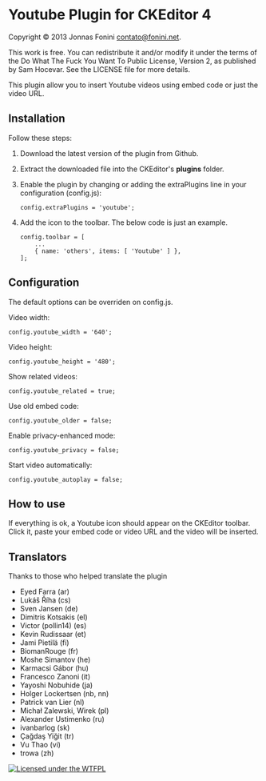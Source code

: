 Youtube Plugin for CKEditor 4
=============================

Copyright © 2013 Jonnas Fonini <contato@fonini.net>.

This work is free. You can redistribute it and/or modify it under the
terms of the Do What The Fuck You Want To Public License, Version 2,
as published by Sam Hocevar. See the LICENSE file for more details.

This plugin allow you to insert Youtube videos using embed code or just the video URL.

## Installation

Follow these steps:

 1. Download the latest version of the plugin from Github.
 2. Extract the downloaded file into the CKEditor's **plugins** folder.
 3. Enable the plugin by changing or adding the extraPlugins line in your configuration (config.js):

    ````
    config.extraPlugins = 'youtube';
    ````

 4. Add the icon to the toolbar. The below code is just an example.

    ````
    config.toolbar = [      
        ...
        { name: 'others', items: [ 'Youtube' ] },       
    ];
    ````
    
## Configuration
The default options can be overriden on config.js.

Video width:

```
config.youtube_width = '640';
```

Video height:

```
config.youtube_height = '480';
```

Show related videos:

```
config.youtube_related = true;
```

Use old embed code:

```
config.youtube_older = false;
```

Enable privacy-enhanced mode:

```
config.youtube_privacy = false;
```

Start video automatically:

```
config.youtube_autoplay = false;
```

## How to use
If everything is ok, a Youtube icon should appear on the CKEditor toolbar. Click it,
paste your embed code or video URL and the video will be inserted.

## Translators
Thanks to those who helped translate the plugin

 * Eyed Farra (ar)
 * Lukáš Říha (cs)
 * Sven Jansen (de)
 * Dimitris Kotsakis (el)
 * Victor (pollin14) (es)
 * Kevin Rudissaar (et)
 * Jami Pietilä (fi)
 * BiomanRouge (fr)
 * Moshe Simantov (he)
 * Karmacsi Gábor (hu)
 * Francesco Zanoni (it)
 * Yayoshi Nobuhide (ja)
 * Holger Lockertsen (nb, nn)
 * Patrick van Lier (nl)
 * Michał Zalewski, Wirek (pl)
 * Alexander Ustimenko (ru)
 * ivanbarlog (sk)
 * Çağdaş Yiğit (tr)
 * Vu Thao (vi)
 * trowa (zh)


[![Licensed under the WTFPL](http://www.wtfpl.net/wp-content/uploads/2012/12/wtfpl-badge-2.png "Licensed under the WTFPL")](http://www.wtfpl.net)
